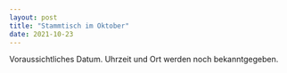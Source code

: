 ```yaml
---
layout: post
title: "Stammtisch im Oktober"
date: 2021-10-23
---
```


Voraussichtliches Datum. Uhrzeit und Ort werden noch bekanntgegeben.
